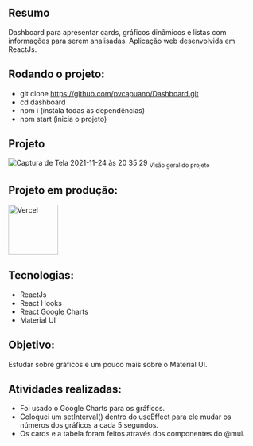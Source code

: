 ## Resumo

Dashboard para apresentar cards, gráficos dinâmicos e listas com informações para serem analisadas. Aplicação web desenvolvida em ReactJs.

## Rodando o projeto:

* git clone https://github.com/pvcapuano/Dashboard.git
* cd dashboard
* npm i (instala todas as dependências)
* npm start (inicia o projeto)

## Projeto

![Captura de Tela 2021-11-24 às 20 35 29](https://user-images.githubusercontent.com/10540844/143327546-8b736752-869b-44b7-9679-88d9dc7bd2fd.png)
<sub>Visão geral do projeto</sub>

## Projeto em produção:

<p>
 <a href="https://dashboard-gilt-theta.vercel.app/" target="_blank"> 
  <img src="https://ml.globenewswire.com/Resource/Download/3a54c241-a668-4c94-9747-3d3da9da3bf2?size=2" alt="Vercel" width="100"/> 
 </a>
</p>

## Tecnologias:
* ReactJs
* React Hooks
* React Google Charts
* Material UI

## Objetivo:
Estudar sobre gráficos e um pouco mais sobre o Material UI.

## Atividades realizadas:

* Foi usado o Google Charts para os gráficos. 
* Coloquei um setInterval() dentro do useEffect para ele mudar os números dos gráficos a cada 5 segundos.
* Os cards e a tabela foram feitos através dos componentes do @mui.

